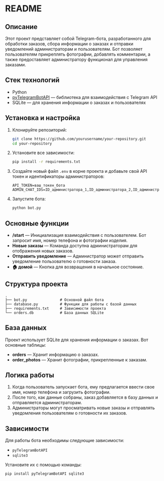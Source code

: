 # README

## Описание
Этот проект представляет собой Telegram-бота, разработанного для обработки заказов, сбора информации о заказах и отправки уведомлений администраторам и пользователям. Бот позволяет пользователям прикреплять фотографии, добавлять комментарии, а также предоставляет администратору функционал для управления заказами.

## Стек технологий
- Python
- [pyTelegramBotAPI](https://github.com/eternnoir/pyTelegramBotAPI) — библиотека для взаимодействия с Telegram API
- SQLite — для хранения информации о заказах и пользователях

## Установка и настройка

1. Клонируйте репозиторий:
   ```bash
   git clone https://github.com/yourusername/your-repository.git
   cd your-repository
   ```

2. Установите все зависимости:
   ```bash
   pip install -r requirements.txt
   ```

3. Создайте новый файл `.env` в корне проекта и добавьте свой API токен и идентификаторы администраторов:
   ```env
   API_TOKEN=ваш_токен_бота
   ADMIN_CHAT_IDS=ID_администратора_1,ID_администратора_2,ID_администратора_3
   ```

4. Запустите бота:
   ```bash
   python bot.py
   ```

## Основные функции

- **/start** — Инициализация взаимодействия с пользователем. Бот запросит имя, номер телефона и фотографии изделия.
- **Новые заказы** — Команда доступна администраторам для отображения новых заказов.
- **Отправить уведомление** — Администратор может отправить уведомление пользователю о готовности заказа.
- **🏠 домой** — Кнопка для возвращения в начальное состояние.

## Структура проекта

```
.
├── bot.py               # Основной файл бота
├── database.py          # Функции для работы с базой данных
├── requirements.txt     # Зависимости проекта
└── orders.db            # База данных SQLite
```

## База данных

Проект использует SQLite для хранения информации о заказах. Вот основные таблицы:

- **orders** — Хранит информацию о заказах.
- **order_photos** — Хранит фотографии, прикрепленные к заказам.

## Логика работы

1. Когда пользователь запускает бота, ему предлагается ввести свое имя, номер телефона и загрузить фотографии.
2. После того, как данные собраны, заказ добавляется в базу данных и отправляется администраторам.
3. Администраторы могут просматривать новые заказы и отправлять уведомления пользователям о готовности их заказов.

## Зависимости

Для работы бота необходимы следующие зависимости:

- `pyTelegramBotAPI`
- `sqlite3`

Установите их с помощью команды:

```bash
pip install pyTelegramBotAPI sqlite3
```
